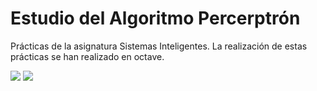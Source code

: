 # Estudio del Algoritmo Percerptrón

Prácticas de la asignatura Sistemas Inteligentes. La realización de estas prácticas se han realizado en octave.

![](https://github.com/lugman/Computacion/blob/main/P-Perceptron/Algoritmo%20perceptrón_page-0001.jpg)
![](https://github.com/lugman/Computacion/blob/main/P-Perceptron/Algoritmo%20perceptrón_page-0002.jpg)
